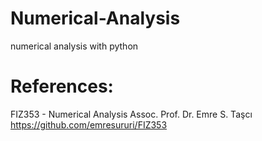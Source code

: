 # Numerical-Analysis
numerical analysis with python

# References:

FIZ353 - Numerical Analysis
Assoc. Prof. Dr. Emre S. Taşcı <https://github.com/emresururi/FIZ353>
